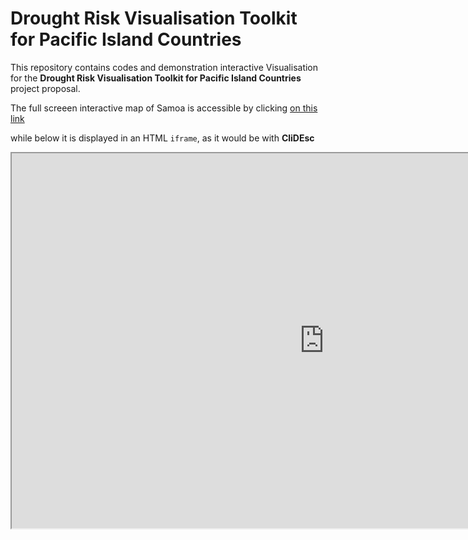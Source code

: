 # Drought Risk Visualisation Toolkit for Pacific Island Countries

This repository contains codes and demonstration interactive
Visualisation for the **Drought Risk Visualisation Toolkit for Pacific Island Countries** project proposal.

The full screeen interactive map of Samoa is accessible by clicking [on this link](https://rawgit.com/nicolasfauchereau/drought_risk/master/notebooks/map.html)

while below it is displayed in an HTML `iframe`, as it would be with **CliDEsc** 

<div align='center'>

<iframe width="1000" height="600" align="middle" sandbox="allow-same-origin allow-scripts allow-popups allow-forms" src="https://rawgit.com/nicolasfauchereau/drought_risk/master/notebooks/map.html"></iframe>

</div>
